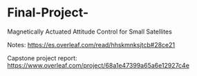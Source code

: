 # Final-Project-
Magnetically Actuated Attitude Control for Small Satellites

Notes: https://es.overleaf.com/read/hhskmnksjtcb#28ce21

Capstone project report: https://www.overleaf.com/project/68a1e47399a65a6e12927c4e
